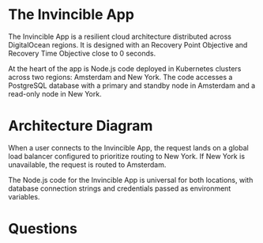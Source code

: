 # The Invincible App
The Invincible App is a resilient cloud architecture distributed across DigitalOcean regions. It is designed with an Recovery Point Objective and Recovery Time Objective close to 0 seconds.

At the heart of the app is Node.js code deployed in Kubernetes clusters across two regions: Amsterdam and New York. The code accesses a PostgreSQL database with a primary and standby node in Amsterdam and a read-only node in New York.

# Architecture Diagram



When a user connects to the Invincible App, the request lands on a global load balancer configured to prioritize routing to New York. If New York is unavailable, the request is routed to Amsterdam.

The Node.js code for the Invincible App is universal for both locations, with database connection strings and credentials passed as environment variables.

# Questions
